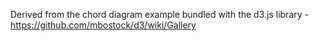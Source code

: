 Derived from the chord diagram example bundled with the d3.js library - https://github.com/mbostock/d3/wiki/Gallery